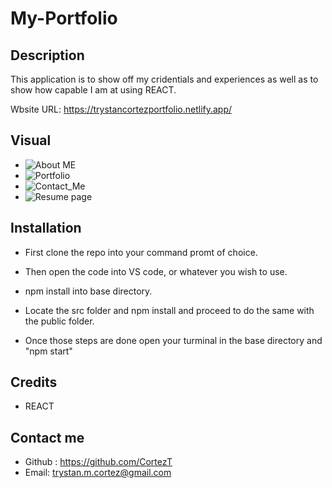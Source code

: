 # My-Portfolio

## Description

This application is to show off my cridentials and experiences as well as to show how capable I am at using REACT.

Wbsite URL: https://trystancortezportfolio.netlify.app/

## Visual
- ![About ME](https://github.com/user-attachments/assets/07c99172-a9cc-496d-9809-874cfe50a609)
- ![Portfolio](https://github.com/user-attachments/assets/07942c70-b1bd-426b-a49c-b1e4c70d33ae)
- ![Contact_Me](https://github.com/CortezT/Progressive-Web-Applications/assets/126823522/96d766a5-3790-48cb-9f26-cf6463e52b08)
- ![Resume page](https://github.com/user-attachments/assets/4e3eec28-767e-4508-a2b3-2aca1cffd220)

## Installation

- First clone the repo into your command promt of choice.

- Then open the code into VS code, or whatever you wish to use.

- npm install into base directory.

- Locate the src folder and npm install and proceed to do the same with the public folder.

- Once those steps are done open your turminal in the base directory and "npm start"

## Credits

- REACT

## Contact me

- Github : https://github.com/CortezT
- Email: trystan.m.cortez@gmail.com
